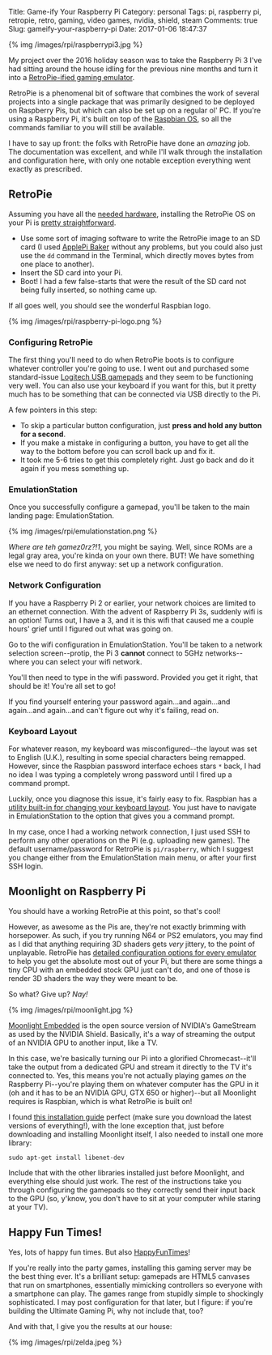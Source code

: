 Title: Game-ify Your Raspberry Pi
Category: personal
Tags: pi, raspberry pi, retropie, retro, gaming, video games, nvidia, shield, steam
Comments: true
Slug: gameify-your-raspberry-pi
Date: 2017-01-06 18:47:37

{% img /images/rpi/raspberrypi3.jpg %}

My project over the 2016 holiday season was to take the Raspberry Pi 3 I've had sitting around the house idling for the previous nine months and turn it into a [RetroPie-ified gaming emulator](https://retropie.org.uk/).

RetroPie is a phenomenal bit of software that combines the work of several projects into a single package that was primarily designed to be deployed on Raspberry Pis, but which can also be set up on a regular ol' PC. If you're using a Raspberry Pi, it's built on top of the [Raspbian OS](https://www.raspberrypi.org/downloads/raspbian/), so all the commands familiar to you will still be available.

I have to say up front: the folks with RetroPie have done an *amazing* job. The documentation was excellent, and while I'll walk through the installation and configuration here, with only one notable exception everything went exactly as prescribed.

## RetroPie

Assuming you have all the [needed hardware](https://retropie.org.uk/documentation/building-your-own-retropie-machine/), installing the RetroPie OS on your Pi is [pretty straightforward](https://github.com/RetroPie/RetroPie-Setup/wiki/First-Installation).

 - Use some sort of imaging software to write the RetroPie image to an SD card (I used [ApplePi Baker](http://www.tweaking4all.com/hardware/raspberry-pi/macosx-apple-pi-baker/) without any problems, but you could also just use the `dd` command in the Terminal, which directly moves bytes from one place to another).
 - Insert the SD card into your Pi.
 - Boot! I had a few false-starts that were the result of the SD card not being fully inserted, so nothing came up.

If all goes well, you should see the wonderful Raspbian logo.

{% img /images/rpi/raspberry-pi-logo.png %}

### Configuring RetroPie

The first thing you'll need to do when RetroPie boots is to configure whatever controller you're going to use. I went out and purchased some standard-issue [Logitech USB gamepads](http://gaming.logitech.com/en-us/product/f310-gamepad) and they seem to be functioning very well. You can also use your keyboard if you want for this, but it pretty much has to be something that can be connected via USB directly to the Pi.

A few pointers in this step:

 - To skip a particular button configuration, just **press and hold any button for a second**.
 - If you make a mistake in configuring a button, you have to get all the way to the bottom before you can scroll back up and fix it.
 - It took me 5-6 tries to get this completely right. Just go back and do it again if you mess something up.

### EmulationStation

Once you successfully configure a gamepad, you'll be taken to the main landing page: EmulationStation.

{% img /images/rpi/emulationstation.png %}

*Where are teh gamez0rz?!1*, you might be saying. Well, since ROMs are a legal gray area, you're kinda on your own there. BUT! We have something else we need to do first anyway: set up a network configuration.

### Network Configuration

If you have a Raspberry Pi 2 or earlier, your network choices are limited to an ethernet connection. With the advent of Raspberry Pi 3s, suddenly wifi is an option! Turns out, I have a 3, and it is this wifi that caused me a couple hours' grief until I figured out what was going on.

Go to the wifi configuration in EmulationStation. You'll be taken to a network selection screen--protip, the Pi 3 **cannot** connect to 5GHz networks--where you can select your wifi network.

You'll then need to type in the wifi password. Provided you get it right, that should be it! You're all set to go!

If you find yourself entering your password again...and again...and again...and again...and can't figure out why it's failing, read on.

### Keyboard Layout

For whatever reason, my keyboard was misconfigured--the layout was set to English (U.K.), resulting in some special characters being remapped. However, since the Raspbian password interface echoes stars `*` back, I had no idea I was typing a completely wrong password until I fired up a command prompt.

Luckily, once you diagnose this issue, it's fairly easy to fix. Raspbian has a [utility built-in for changing your keyboard layout](https://www.raspberrypi.org/forums/viewtopic.php?f=28&t=80127). You just have to navigate in EmulationStation to the option that gives you a command prompt.

In my case, once I had a working network connection, I just used SSH to perform any other operations on the Pi (e.g. uploading new games). The default username/password for RetroPie is `pi/raspberry`, which I suggest you change either from the EmulationStation main menu, or after your first SSH login.

## Moonlight on Raspberry Pi

You should have a working RetroPie at this point, so that's cool!

However, as awesome as the Pis are, they're not exactly brimming with horsepower. As such, if you try running N64 or PS2 emulators, you may find as I did that anything requiring 3D shaders gets *very* jittery, to the point of unplayable. RetroPie has [detailed configuration options for every emulator](https://github.com/RetroPie/RetroPie-Setup/wiki) to help you get the absolute most out of your Pi, but there are some things a tiny CPU with an embedded stock GPU just can't do, and one of those is render 3D shaders the way they were meant to be.

So what? Give up? *Nay!*

{% img /images/rpi/moonlight.jpg %}

[Moonlight Embedded](https://github.com/irtimmer/moonlight-embedded/wiki) is the open source version of NVIDIA's GameStream as used by the NVIDIA Shield. Basically, it's a way of streaming the output of an NVIDIA GPU to another input, like a TV.

In this case, we're basically turning our Pi into a glorified Chromecast--it'll take the output from a dedicated GPU and stream it directly to the TV it's connected to. Yes, this means you're not actually playing games *on* the Raspberry Pi--you're playing them on whatever computer has the GPU in it (oh and it has to be an NVIDIA GPU, GTX 650 or higher)--but all Moonlight requires is Raspbian, which is what RetroPie is built on!

I found [this installation guide](https://blog.jhot.me/guide-install-moonlight-on-raspbian-retropie-9d1318b8ddf8#.etf7g4bo6) perfect (make sure you download the latest versions of everything!), with the lone exception that, just before downloading and installing Moonlight itself, I also needed to install one more library:

    sudo apt-get install libenet-dev

Include that with the other libraries installed just before Moonlight, and everything else should just work. The rest of the instructions take you through configuring the gamepads so they correctly send their input back to the GPU (so, y'know, you don't have to sit at your computer while staring at your TV).

## Happy Fun Times!

Yes, lots of happy fun times. But also [HappyFunTimes](http://docs.happyfuntimes.net/docs/introduction.html)!

If you're really into the party games, installing this gaming server may be the best thing ever. It's a brilliant setup: gamepads are HTML5 canvases that run on smartphones, essentially mimicking controllers so everyone with a smartphone can play. The games range from stupidly simple to shockingly sophisticated. I may post configuration for that later, but I figure: if you're building the Ultimate Gaming Pi, why not include that, too?

And with that, I give you the results at our house:

{% img /images/rpi/zelda.jpeg %}
